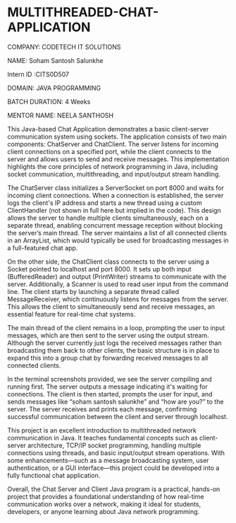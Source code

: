 # MULTITHREADED-CHAT-APPLICATION

COMPANY: CODETECH IT SOLUTIONS

NAME: Soham Santosh Salunkhe

Intern ID :CITS0D507

DOMAIN: JAVA PROGRAMMING

BATCH DURATION: 4 Weeks

MENTOR NAME: NEELA SANTHOSH

This Java-based Chat Application demonstrates a basic client-server communication system using sockets. The application consists of two main components: ChatServer and ChatClient. The server listens for incoming client connections on a specified port, while the client connects to the server and allows users to send and receive messages. This implementation highlights the core principles of network programming in Java, including socket communication, multithreading, and input/output stream handling.

The ChatServer class initializes a ServerSocket on port 8000 and waits for incoming client connections. When a connection is established, the server logs the client's IP address and starts a new thread using a custom ClientHandler (not shown in full here but implied in the code). This design allows the server to handle multiple clients simultaneously, each on a separate thread, enabling concurrent message reception without blocking the server’s main thread. The server maintains a list of all connected clients in an ArrayList, which would typically be used for broadcasting messages in a full-featured chat app.

On the other side, the ChatClient class connects to the server using a Socket pointed to localhost and port 8000. It sets up both input (BufferedReader) and output (PrintWriter) streams to communicate with the server. Additionally, a Scanner is used to read user input from the command line. The client starts by launching a separate thread called MessageReceiver, which continuously listens for messages from the server. This allows the client to simultaneously send and receive messages, an essential feature for real-time chat systems.

The main thread of the client remains in a loop, prompting the user to input messages, which are then sent to the server using the output stream. Although the server currently just logs the received messages rather than broadcasting them back to other clients, the basic structure is in place to expand this into a group chat by forwarding received messages to all connected clients.

In the terminal screenshots provided, we see the server compiling and running first. The server outputs a message indicating it's waiting for connections. The client is then started, prompts the user for input, and sends messages like “soham santosh salunkhe” and “how are you?” to the server. The server receives and prints each message, confirming successful communication between the client and server through localhost.

This project is an excellent introduction to multithreaded network communication in Java. It teaches fundamental concepts such as client-server architecture, TCP/IP socket programming, handling multiple connections using threads, and basic input/output stream operations. With some enhancements—such as a message broadcasting system, user authentication, or a GUI interface—this project could be developed into a fully functional chat application.

Overall, the Chat Server and Client Java program is a practical, hands-on project that provides a foundational understanding of how real-time communication works over a network, making it ideal for students, developers, or anyone learning about Java network programming.

